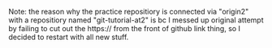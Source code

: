 Note: the reason why the practice repositiory is connected via "origin2" with 
a repositiory named "git-tutorial-at2" is bc I messed up original attempt by
failing to cut out the https:// from the front of github link thing, so I 
decided to restart with all new stuff.
